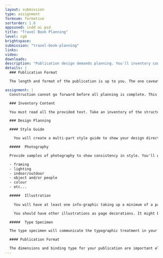 ```yaml
---
layout: submission
type: assignment
formsum: formative
sortorder: 1.0
appsused: indd ai psd
title: "Travel Book Planning"
level: cg6
brightspace: 
submission: "travel-book-planning"
links:
video: 
downloads: 
description: "Publication design demands planning. You'll inventory content, sketch page layouts, search stock photography and more. The more planning you do, the smoother the production stage will be. Approval will be required before you can move to production."
details: |
  ### Publication Format

  The length and format of the publication is up to you. The one caveat is that you must use all of the provided text. You will source quality stock photography. You will also create vector illustrations to complement the aesthetics of the pages.

assignment: |
  Construction cannot go forward before all planning is complete. This is what you will produce.

  ### Inventory Content

  You must read all the provided text. Take an inventory of the structure of the text. Are there many levels of headings? Are bullet or number lists?

  ### Design Planning

  #### Style Guide

    You will create a multi-part style guide to show your design direction. Note that this will be much more specific than a mood board. It will actually display each element of your design. The goal is for us to clearly and completely see your design direction.

  #####  Photography

  Provide samples of photography to show consistency in style. You'll want to pay attention to:

  - framing
  - lighting
  - indoor/outdoor
  - object and/or people
  - colour
  - etc...

  #####  Illustration
  
    You will have at least one info-graphic taking up a minimum of a page or as much as a spread.

    You should have other illustrations as page decorations. It might be more convenient to place them on master pages rather than having to position them individually on each page.

  #####  Type Specimen

  The type specimen will communicate the typographic treatment in your work. It is _not_ a page layout. It's meant to show the font selection & hierarchy. That means it will include the various sizes, weights and colours.

  #### Publication Format

  The dimensions and binding type for your publication are important elements. For the dimensions, I suggest standard paper sizes. Build your 1/8" bleed and the amount of creep into your overall dimensions. *Best to build a mock-up*.
---
```


